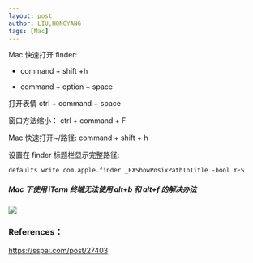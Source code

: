```yaml
---
layout: post
author: LIU,HONGYANG
tags: [Mac]
---
```


Mac 快速打开 finder:

- command + shift +h

- command + option + space

打开表情 ctrl + command + space

窗口方法缩小： ctrl + command + F

Mac 快速打开~/路径: command + shift + h

设置在 finder 标题栏显示完整路径:

```
defaults write com.apple.finder _FXShowPosixPathInTitle -bool YES
```

##### Mac 下使用 iTerm 终端无法使用 alt+b 和 alt+f 的解决办法

![](https://tva1.sinaimg.cn/large/008i3skNly1grpqxyej6nj61gp0u0k0902.jpg)

### References：

https://sspai.com/post/27403
